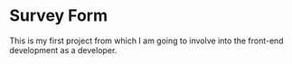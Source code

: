 # Survey Form

This is my first project from which I am going to involve into the front-end development as a developer.